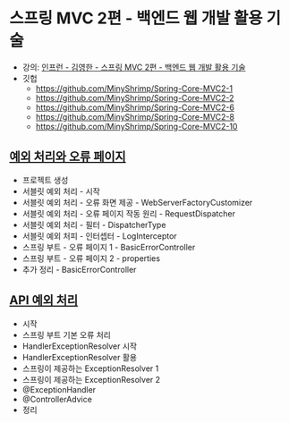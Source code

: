 # 스프링 MVC 2편 - 백엔드 웹 개발 활용 기술

* 강의: [인프런 - 김영한 - 스프링 MVC 2편 - 백엔드 웹 개발 활용 기술](
  https://www.inflearn.com/course/%EC%8A%A4%ED%94%84%EB%A7%81-mvc-2/dashboard
  )
* 깃헙
    * https://github.com/MinyShrimp/Spring-Core-MVC2-1
    * https://github.com/MinyShrimp/Spring-Core-MVC2-2
    * https://github.com/MinyShrimp/Spring-Core-MVC2-6
    * https://github.com/MinyShrimp/Spring-Core-MVC2-8
    * https://github.com/MinyShrimp/Spring-Core-MVC2-10

## [예외 처리와 오류 페이지](./강의/8강)

* 프로젝트 생성
* 서블릿 예외 처리 - 시작
* 서블릿 예외 처리 - 오류 화면 제공 - WebServerFactoryCustomizer
* 서블릿 예외 처리 - 오류 페이지 작동 원리 - RequestDispatcher
* 서블릿 예외 처리 - 필터 - DispatcherType
* 서블릿 예외 처피 - 인터셉터 - LogInterceptor
* 스프링 부트 - 오류 페이지 1 - BasicErrorController
* 스프링 부트 - 오류 페이지 2 - properties
* 추가 정리 - BasicErrorController

## [API 예외 처리](./강의/9강)

* 시작
* 스프링 부트 기본 오류 처리
* HandlerExceptionResolver 시작
* HandlerExceptionResolver 활용
* 스프링이 제공하는 ExceptionResolver 1
* 스프링이 제공하는 ExceptionResolver 2
* @ExceptionHandler
* @ControllerAdvice
* 정리